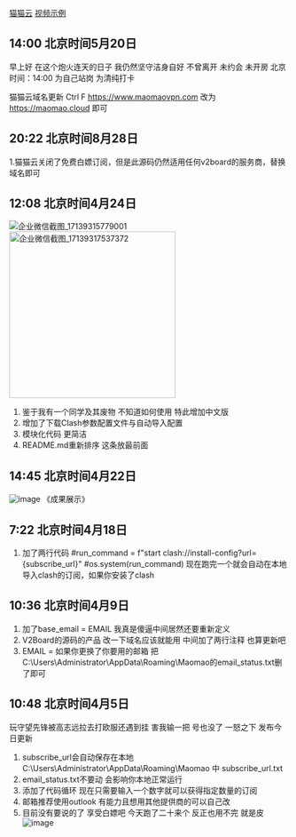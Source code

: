 [猫猫云](https://www.maomaovpn.com/)
[视频示例](https://streamable.com/jx47hp)

## 14:00 北京时间5月20日
早上好 在这个炮火连天的日子
我仍然坚守洁身自好
不曾离开 未约会 未开房
北京时间：14:00
为自己站岗 为清纯打卡

猫猫云域名更新
Ctrl F 
https://www.maomaovpn.com 改为 https://maomao.cloud
即可

## 20:22 北京时间8月28日
1.猫猫云关闭了免费白嫖订阅，但是此源码仍然适用任何v2board的服务商，替换域名即可


## 12:08 北京时间4月24日
![企业微信截图_17139315779001](https://github.com/dayumsista/MaoMaoCloud/assets/147481512/f72b45c2-0c87-496e-95ea-ffd05da5829c)
<img width="300" alt="企业微信截图_17139317537372" src="https://github.com/dayumsista/MaoMaoCloud/assets/147481512/8d6ad58c-f96e-4367-854d-26935292eab6">
1. 鉴于我有一个同学及其废物 不知道如何使用 特此增加中文版
2. 增加了下载Clash参数配置文件与自动导入配置
3. 模块化代码 更简洁
4. README.md重新排序 这条放最前面

## 14:45 北京时间4月22日
![image](https://github.com/dayumsista/MaoMaoCloud/assets/147481512/23b8607a-2b11-4220-ac87-c3820dbdf1a5)
《成果展示》

## 7:22 北京时间4月18日
1. 加了两行代码
#run_command = f"start clash://install-config?url={subscribe_url}"
#os.system(run_command)
现在跑完一个就会自动在本地导入clash的订阅，如果你安装了clash

## 10:36 北京时间4月9日
1. 加了base_email = EMAIL 我真是傻逼中间居然还要重新定义
2. V2Board的源码的产品 改一下域名应该就能用 中间加了两行注释 也算更新吧
3. EMAIL = 如果你更换了你要用的邮箱 把C:\Users\Administrator\AppData\Roaming\Maomao的email_status.txt删了即可

## 10:48 北京时间4月5日
玩守望先锋被高志远拉去打欧服还遇到挂 害我输一把 号也没了
一怒之下 发布今日更新

1. subscribe_url会自动保存在本地 C:\Users\Administrator\AppData\Roaming\Maomao 中 subscribe_url.txt
2. email_status.txt不要动 会影响你本地正常运行
3. 添加了代码循环 现在只需要输入一个数字就可以获得指定数量的订阅
4. 邮箱推荐使用outlook 有能力且想用其他提供商的可以自己改
5. 目前没有要说的了 享受白嫖吧 今天跑了二十来个 反正也用不完 就是皮
![image](https://github.com/dayumsista/MaoMaoCloud/assets/147481512/af1cea6b-bc23-49f3-a79f-1d16504f09be)
